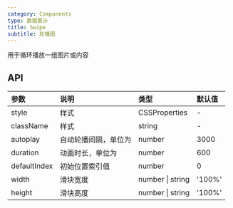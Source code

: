 ```yaml
---
category: Components
type: 数据展示
title: Swipe
subtitle: 轮播图
---
```


用于循环播放一组图片或内容

## API


| 参数         | 说明                 | 类型             | 默认值 |
| :----------- | :------------------- | :--------------- | :----- |
| style        | 样式                 | CSSProperties    | -      |
| className    | 样式                 | string           | -      |
| autoplay     | 自动轮播间隔，单位为 | number           | 3000   |
| duration     | 动画时长，单位为     | number           | 600    |
| defaultIndex | 初始位置索引值       | number           | 0      |
| width        | 滑块宽度             | number \| string | '100%' |
| height       | 滑块高度             | number \| string | '100%' |
